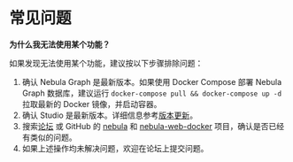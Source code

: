 # 常见问题

**为什么我无法使用某个功能？**

如果发现无法使用某个功能，建议按以下步骤排除问题：

1. 确认 Nebula Graph 是最新版本。如果使用 Docker Compose 部署 Nebula Graph 数据库，建议运行 `docker-compose pull && docker-compose up -d` 拉取最新的 Docker 镜像，并启动容器。
2. 确认 Studio 是最新版本。详细信息参考[版本更新](../about-studio/st-ug-check-updates.md)。
3. 搜索[论坛](https://discuss.nebula-graph.com.cn/) 或 GitHub 的 [nebula](https://github.com/vesoft-inc/nebula) 和 [nebula-web-docker](https://github.com/vesoft-inc/nebula-web-docker/issues) 项目，确认是否已经有类似的问题。
4. 如果上述操作均未解决问题，欢迎在论坛上提交问题。

<!--
**Studio 是否会开源？**

目前还未开源。
-->